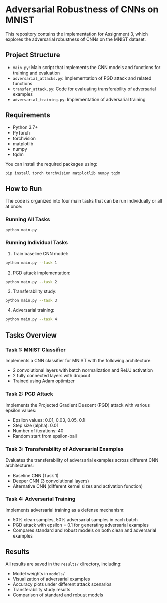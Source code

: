 # Adversarial Robustness of CNNs on MNIST

This repository contains the implementation for Assignment 3, which explores the adversarial robustness of CNNs on the MNIST dataset.

## Project Structure

- `main.py`: Main script that implements the CNN models and functions for training and evaluation
- `adversarial_attacks.py`: Implementation of PGD attack and related functions
- `transfer_attack.py`: Code for evaluating transferability of adversarial examples
- `adversarial_training.py`: Implementation of adversarial training

## Requirements

- Python 3.7+
- PyTorch
- torchvision
- matplotlib
- numpy
- tqdm

You can install the required packages using:

```bash
pip install torch torchvision matplotlib numpy tqdm
```

## How to Run

The code is organized into four main tasks that can be run individually or all at once:

### Running All Tasks

```bash
python main.py
```

### Running Individual Tasks

1. Train baseline CNN model:
```bash
python main.py --task 1
```

2. PGD attack implementation:
```bash
python main.py --task 2
```

3. Transferability study:
```bash
python main.py --task 3
```

4. Adversarial training:
```bash
python main.py --task 4
```

## Tasks Overview

### Task 1: MNIST Classifier
Implements a CNN classifier for MNIST with the following architecture:
- 2 convolutional layers with batch normalization and ReLU activation
- 2 fully connected layers with dropout
- Trained using Adam optimizer

### Task 2: PGD Attack
Implements the Projected Gradient Descent (PGD) attack with various epsilon values:
- Epsilon values: 0.01, 0.03, 0.05, 0.1
- Step size (alpha): 0.01
- Number of iterations: 40
- Random start from epsilon-ball

### Task 3: Transferability of Adversarial Examples
Evaluates the transferability of adversarial examples across different CNN architectures:
- Baseline CNN (Task 1)
- Deeper CNN (3 convolutional layers)
- Alternative CNN (different kernel sizes and activation function)

### Task 4: Adversarial Training
Implements adversarial training as a defense mechanism:
- 50% clean samples, 50% adversarial samples in each batch
- PGD attack with epsilon = 0.1 for generating adversarial examples
- Compares standard and robust models on both clean and adversarial examples

## Results

All results are saved in the `results/` directory, including:
- Model weights in `models/`
- Visualization of adversarial examples
- Accuracy plots under different attack scenarios
- Transferability study results
- Comparison of standard and robust models 
